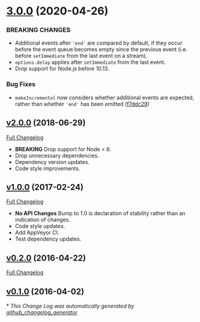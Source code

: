 # [3.0.0](https://github.com/kevinoid/stream-compare/compare/v2.0.0...v3.0.0) (2020-04-26)


### BREAKING CHANGES

* Additional events after `'end'` are compared by default, if they occur before
  the event queue becomes empty since the previous event (i.e. before
  `setImmediate` from the last event on a stream).
* `options.delay` applies after `setImmediate` from the last event.
* Drop support for Node.js before 10.13.


### Bug Fixes

* `makeIncremental` now considers whether additional events are expected,
  rather than whether `'end'` has been emitted
  ([f7ddc29](https://github.com/kevinoid/stream-compare/commit/f7ddc29690ca6a1d8f54144097cefb1cf9394cda))


## [v2.0.0](https://github.com/kevinoid/stream-compare/tree/v2.0.0) (2018-06-29)
[Full Changelog](https://github.com/kevinoid/stream-compare/compare/v1.0.0...v2.0.0)

- **BREAKING** Drop support for Node < 6.
- Drop unnecessary dependencies.
- Dependency version updates.
- Code style improvements.

## [v1.0.0](https://github.com/kevinoid/stream-compare/tree/v1.0.0) (2017-02-24)
[Full Changelog](https://github.com/kevinoid/stream-compare/compare/v0.2.0...v1.0.0)

- **No API Changes**  Bump to 1.0 is declaration of stability rather than an
  indication of changes.
- Code style updates.
- Add AppVeyor CI.
- Test dependency updates.

## [v0.2.0](https://github.com/kevinoid/stream-compare/tree/v0.2.0) (2016-04-22)
[Full Changelog](https://github.com/kevinoid/stream-compare/compare/v0.1.0...v0.2.0)

## [v0.1.0](https://github.com/kevinoid/stream-compare/tree/v0.1.0) (2016-04-02)


\* *This Change Log was automatically generated by [github_changelog_generator](https://github.com/skywinder/Github-Changelog-Generator)*
